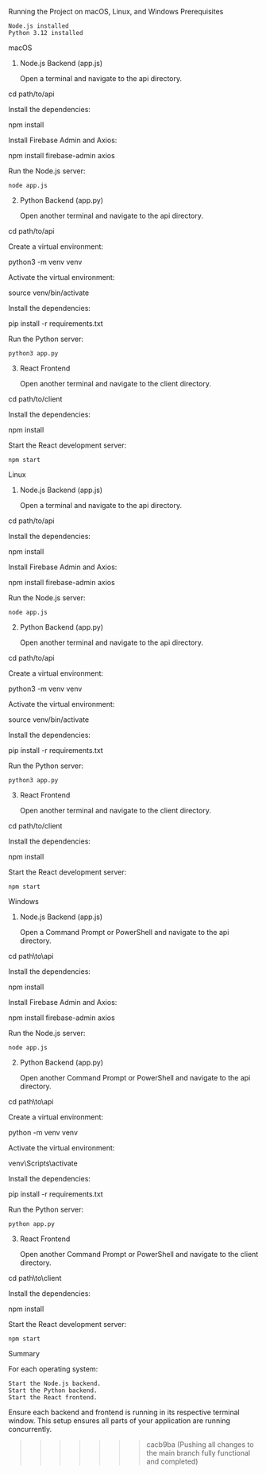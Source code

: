 
Running the Project on macOS, Linux, and Windows
Prerequisites

    Node.js installed
    Python 3.12 installed

macOS
1. Node.js Backend (app.js)

    Open a terminal and navigate to the api directory.

cd path/to/api

Install the dependencies:

npm install

Install Firebase Admin and Axios:

npm install firebase-admin axios

Run the Node.js server:

    node app.js

2. Python Backend (app.py)

    Open another terminal and navigate to the api directory.

cd path/to/api

Create a virtual environment:

python3 -m venv venv

Activate the virtual environment:

source venv/bin/activate

Install the dependencies:

pip install -r requirements.txt

Run the Python server:

    python3 app.py

3. React Frontend

    Open another terminal and navigate to the client directory.

cd path/to/client

Install the dependencies:

npm install

Start the React development server:

    npm start

Linux
1. Node.js Backend (app.js)

    Open a terminal and navigate to the api directory.

cd path/to/api

Install the dependencies:

npm install

Install Firebase Admin and Axios:

npm install firebase-admin axios

Run the Node.js server:

    node app.js

2. Python Backend (app.py)

    Open another terminal and navigate to the api directory.


cd path/to/api

Create a virtual environment:

python3 -m venv venv

Activate the virtual environment:

source venv/bin/activate

Install the dependencies:

pip install -r requirements.txt

Run the Python server:

    python3 app.py

3. React Frontend

    Open another terminal and navigate to the client directory.

cd path/to/client

Install the dependencies:


npm install

Start the React development server:

    npm start

Windows
1. Node.js Backend (app.js)

    Open a Command Prompt or PowerShell and navigate to the api directory.

cd path\to\api

Install the dependencies:

npm install

Install Firebase Admin and Axios:

npm install firebase-admin axios

Run the Node.js server:

    node app.js

2. Python Backend (app.py)

    Open another Command Prompt or PowerShell and navigate to the api directory.

cd path\to\api

Create a virtual environment:

python -m venv venv

Activate the virtual environment:

venv\Scripts\activate

Install the dependencies:

pip install -r requirements.txt

Run the Python server:

    python app.py

3. React Frontend

    Open another Command Prompt or PowerShell and navigate to the client directory.

cd path\to\client

Install the dependencies:

npm install

Start the React development server:

    npm start

Summary

For each operating system:

    Start the Node.js backend.
    Start the Python backend.
    Start the React frontend.

Ensure each backend and frontend is running in its respective terminal window. This setup ensures all parts of your application are running concurrently.
>>>>>>> cacb9ba (Pushing all changes to the main branch fully functional and completed)
